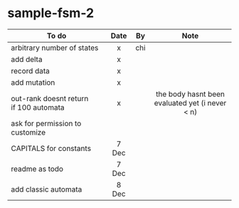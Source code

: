 # sample-fsm-2

| To do         | Date          | By    | Note |
| ------------- |:-------------:| ----- |:----:|
| arbitrary number of states      | x | chi | |
| add delta      | x     |    | |
| record data | x      |     | |
| add mutation | x      |     | |
| out-rank doesnt return <br> if 100 automata | x      |     | the body hasnt been <br> evaluated yet (i never < n) |
| ask for permission to customize |       |     | |
| CAPITALS for constants | 7 Dec      |     | |
| readme as todo | 7 Dec | | |
| add classic automata | 8 Dec |||
